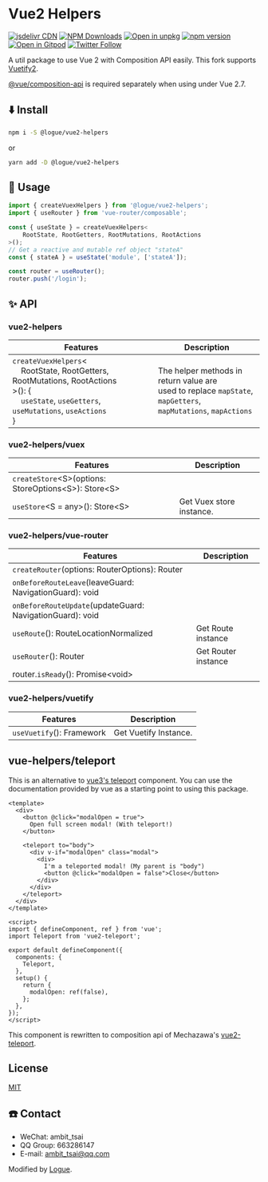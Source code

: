 # Vue2 Helpers

[![jsdelivr CDN](https://data.jsdelivr.com/v1/package/npm/@logue/vue2-helpers/badge)](https://www.jsdelivr.com/package/npm/@logue/vue2-helpers)
[![NPM Downloads](https://img.shields.io/npm/dm/@logue/vue2-helpers.svg?style=flat)](https://www.npmjs.com/package/@logue/vue2-helpers)
[![Open in unpkg](https://img.shields.io/badge/Open%20in-unpkg-blue)](https://uiwjs.github.io/npm-unpkg/#/pkg/@logue/vue2-helpers/file/README.md)
[![npm version](https://img.shields.io/npm/v/@logue/vue2-helpers.svg)](https://www.npmjs.com/package/@logue/vue2-helpers)
[![Open in Gitpod](https://shields.io/badge/Open%20in-Gitpod-green?logo=Gitpod)](https://gitpod.io/#https://github.com/logue/@logue/vue2-helpers)
[![Twitter Follow](https://img.shields.io/twitter/follow/logue256?style=plastic)](https://twitter.com/logue256)

A util package to use Vue 2 with Composition API easily.
This fork supports [Vuetify2](https://vuetifyjs.com/).

[@vue/composition-api](https://github.com/vuejs/composition-api) is required separately when using under Vue 2.7.

## ⬇️ Install

```sh
npm i -S @logue/vue2-helpers
```

or

```sh
yarn add -D @logue/vue2-helpers
```

## 📃 Usage

```javascript
import { createVuexHelpers } from '@logue/vue2-helpers';
import { useRouter } from 'vue-router/composable';

const { useState } = createVuexHelpers<
    RootState, RootGetters, RootMutations, RootActions
>();
// Get a reactive and mutable ref object "stateA"
const { stateA } = useState('module', ['stateA']);

const router = useRouter();
router.push('/login');
```

## ✨ API

### vue2-helpers

| Features                                                                                                                                                                                                        | Description                                                                                                             |
| --------------------------------------------------------------------------------------------------------------------------------------------------------------------------------------------------------------- | ----------------------------------------------------------------------------------------------------------------------- |
| `createVuexHelpers`&lt;<br />&nbsp;&nbsp;&nbsp;&nbsp;RootState, RootGetters, RootMutations, RootActions<br />&gt;(): {<br>&nbsp;&nbsp;&nbsp;&nbsp;`useState`, `useGetters`, `useMutations`, `useActions`<br />} | The helper methods in return value are<br />used to replace `mapState`, `mapGetters`,<br />`mapMutations`, `mapActions` |

### vue2-helpers/vuex

| Features                                                               | Description              |
| ---------------------------------------------------------------------- | ------------------------ |
| `createStore`&lt;S&gt;(options: StoreOptions&lt;S&gt;): Store&lt;S&gt; |                          |
| `useStore`&lt;S = any&gt;(): Store&lt;S&gt;                            | Get Vuex store instance. |

### vue2-helpers/vue-router

| Features                                                  | Description         |
| --------------------------------------------------------- | ------------------- |
| `createRouter`(options: RouterOptions): Router            |                     |
| `onBeforeRouteLeave`(leaveGuard: NavigationGuard): void   |                     |
| `onBeforeRouteUpdate`(updateGuard: NavigationGuard): void |                     |
| `useRoute`(): RouteLocationNormalized                     | Get Route instance  |
| `useRouter`(): Router                                     | Get Router instance |
| router.`isReady`(): Promise\<void\>                       |                     |

### vue2-helpers/vuetify

| Features                  | Description           |
| ------------------------- | --------------------- |
| `useVuetify`(): Framework | Get Vuetify Instance. |

## vue-helpers/teleport

This is an alternative to [vue3's teleport](https://v3.vuejs.org/guide/teleport.html) component. You can use the documentation provided by vue as a starting point to using this package.

```vue
<template>
  <div>
    <button @click="modalOpen = true">
      Open full screen modal! (With teleport!)
    </button>

    <teleport to="body">
      <div v-if="modalOpen" class="modal">
        <div>
          I'm a teleported modal! (My parent is "body")
          <button @click="modalOpen = false">Close</button>
        </div>
      </div>
    </teleport>
  </div>
</template>

<script>
import { defineComponent, ref } from 'vue';
import Teleport from 'vue2-teleport';

export default defineComponent({
  components: {
    Teleport,
  },
  setup() {
    return {
      modalOpen: ref(false),
    };
  },
});
</script>
```

This component is rewritten to composition api of Mechazawa's [vue2-teleport](https://github.com/Mechazawa/vue2-teleport).

## License

[MIT](LICENSE)

## ☎️ Contact

- WeChat: ambit_tsai
- QQ Group: 663286147
- E-mail: ambit_tsai@qq.com

Modified by [Logue](https://logue.dev/).
